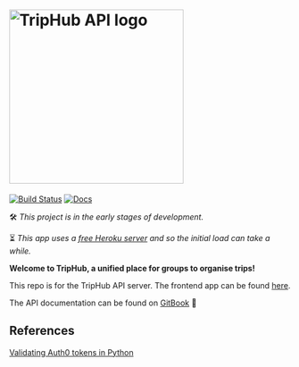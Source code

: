 # [<img width="312" alt="TripHub API logo" src="https://cdn.rawgit.com/TripHub/API/83b27d80/images/logo.svg" />](https://github.com/TripHub/API)

[![Build Status](https://travis-ci.org/TripHub/API.svg?branch=master)](https://travis-ci.org/TripHub/API)
[![Docs](https://img.shields.io/badge/docs-GitBooks-brightgreen.svg)](https://triphub.gitbooks.io/api/)

🛠 *This project is in the early stages of development.*

⏳ *This app uses a [free Heroku server](https://www.heroku.com/free) and so the initial load can take a while.*

**Welcome to TripHub, a unified place for groups to organise trips!**

This repo is for the TripHub API server.
The frontend app can be found [here](https://github.com/TripHub/App).

The API documentation can be found on [GitBook](https://triphub.gitbooks.io/api/) 📘


## References

[Validating Auth0 tokens in Python](https://auth0.com/docs/quickstart/backend/python/01-authorization)
